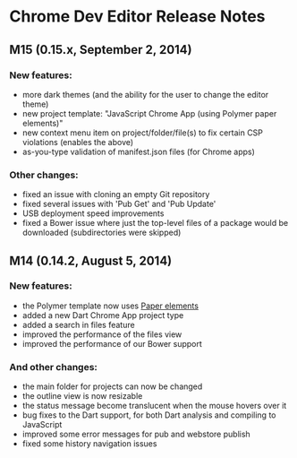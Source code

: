 # Chrome Dev Editor Release Notes

## M15 (0.15.x, September 2, 2014)
### New features:
- more dark themes (and the ability for the user to change the editor theme)
- new project template: "JavaScript Chrome App (using Polymer paper elements)"
- new context menu item on project/folder/file(s) to fix certain CSP violations (enables the above)
- as-you-type validation of manifest.json files (for Chrome apps)

### Other changes:
- fixed an issue with cloning an empty Git repository
- fixed several issues with 'Pub Get' and 'Pub Update'
- USB deployment speed improvements
- fixed a Bower issue where just the top-level files of a package would be downloaded (subdirectories were skipped)

## M14 (0.14.2, August 5, 2014)
### New features:
- the Polymer template now uses [Paper elements](http://www.polymer-project.org/docs/elements/material.html)
- added a new Dart Chrome App project type
- added a search in files feature
- improved the performance of the files view
- improved the performance of our Bower support

### And other changes:
- the main folder for projects can now be changed
- the outline view is now resizable
- the status message become translucent when the mouse hovers over it
- bug fixes to the Dart support, for both Dart analysis and compiling to JavaScript
- improved some error messages for pub and webstore publish
- fixed some history navigation issues
